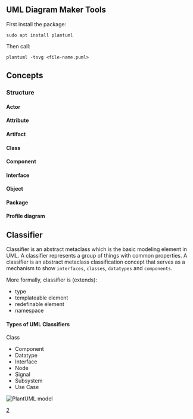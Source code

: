 ## UML Diagram Maker Tools
First install the package:

```
sudo apt install plantuml
```
Then call:

```
plantuml -tsvg <file-name.puml>
```


## Concepts

### Structure
#### Actor
#### Attribute
#### Artifact
#### Class
#### Component
#### Interface
#### Object
#### Package
#### Profile diagram

## Classifier
Classifier is an abstract metaclass which is the basic modeling element in UML. A classifier represents a group of 
things with common properties.
A classifier is an abstract metaclass classification concept that serves as a mechanism to 
show `interfaces`, `classes`, `datatypes` and `components`.

More formally, classifier is (extends):

- type
- templateable element
- redefinable element
- namespace





#### Types of UML Classifiers
Class
- Component
- Datatype
- Interface
- Node
- Signal
- Subsystem
- Use Case



![PlantUML model](diagrams/uml-classifiers.png)


[2](https://www.uml-diagrams.org/classifier.html)
